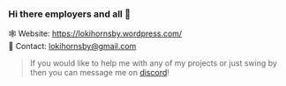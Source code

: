 ### Hi there employers and all 👋

🕸️ Website: https://lokihornsby.wordpress.com/ \
💬 Contact: lokihornsby@gmail.com       

> If you would like to help me with any of my projects or just swing by then you can message me on [discord](https://discord.gg/58WzGpyQTS)! 

